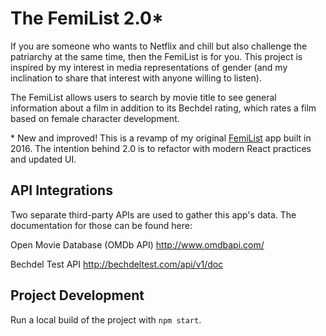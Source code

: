# The FemiList 2.0\*

If you are someone who wants to Netflix and chill but also challenge the patriarchy at the same time, then the FemiList is for you. This project is inspired by my interest in media representations of gender (and my inclination to share that interest with anyone willing to listen).

The FemiList allows users to search by movie title to see general information about a film in addition to its Bechdel rating, which rates a film based on female character development.

\* New and improved! This is a revamp of my original [FemiList](https://github.com/aubreynortham/FemiList) app built in 2016. The intention behind 2.0 is to refactor with modern React practices and updated UI.

## API Integrations

Two separate third-party APIs are used to gather this app's data. The documentation for those can be found here:

Open Movie Database (OMDb API) http://www.omdbapi.com/

Bechdel Test API http://bechdeltest.com/api/v1/doc

## Project Development

Run a local build of the project with `npm start`.
